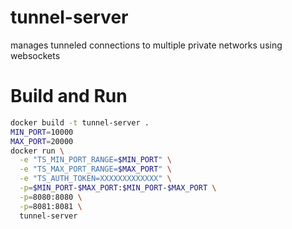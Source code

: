 # tunnel-server

manages tunneled connections to multiple private networks using websockets

# Build and Run

```sh
docker build -t tunnel-server .
MIN_PORT=10000
MAX_PORT=20000
docker run \
  -e "TS_MIN_PORT_RANGE=$MIN_PORT" \
  -e "TS_MAX_PORT_RANGE=$MAX_PORT" \
  -e "TS_AUTH_TOKEN=XXXXXXXXXXXXX" \
  -p=$MIN_PORT-$MAX_PORT:$MIN_PORT-$MAX_PORT \
  -p=8080:8080 \
  -p=8081:8081 \
  tunnel-server
```
